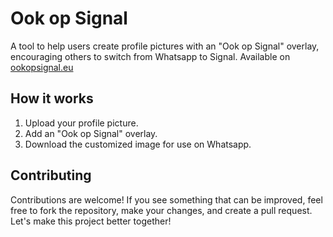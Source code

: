 # Ook op Signal

A tool to help users create profile pictures with an "Ook op Signal" overlay, encouraging others to switch from Whatsapp to Signal. Available on [ookopsignal.eu](https://www.ookopsignal.eu)

## How it works
1. Upload your profile picture.
2. Add an "Ook op Signal" overlay.
3. Download the customized image for use on Whatsapp.

## Contributing
Contributions are welcome! If you see something that can be improved, feel free to fork the repository, make your changes, and create a pull request. Let's make this project better together!
